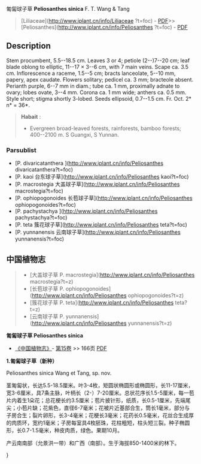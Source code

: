 匍匐球子草 **Peliosanthes sinica** F. T. Wang & Tang

> [Liliaceae](http://www.iplant.cn/info/Liliaceae ?t=foc) - [PDF](http://iplant.cn/foc/pdf/Liliaceae.pdf)>>[Peliosanthes](http://www.iplant.cn/info/Peliosanthes ?t=foc) - [PDF](http://www.iplant.cn/foc/pdf/Peliosanthes.pdf)

## Description

Stem procumbent, 5.5--18.5 cm. Leaves 3 or 4; petiole (2--)7--20 cm; leaf blade oblong to elliptic, 11--17 × 3--6 cm, with 7 main veins. Scape ca. 3.5 cm. Inflorescence a raceme, 1.5--5 cm; bracts lanceolate, 5--10 mm, papery, apex caudate. Flowers solitary; pedicel ca. 3 mm; bracteole absent. Perianth purple, 6--7 mm in diam.; tube ca. 1 mm, proximally adnate to ovary; lobes ovate, 3--4 mm. Corona ca. 1 mm wide; anthers ca. 0.5 mm. Style short; stigma shortly 3-lobed. Seeds ellipsoid, 0.7--1.5 cm. Fr. Oct. 2* n* = 36*.

> **Habait** : 
>* Evergreen broad-leaved forests, rainforests, bamboo forests; 400--2100 m. S Guangxi, S Yunnan.

### Parsublist

* [P.  divaricatanthera  ](http://www.iplant.cn/info/Peliosanthes divaricatanthera?t=foc)
* [P.  kaoi  台东球子草](http://www.iplant.cn/info/Peliosanthes kaoi?t=foc)
* [P.  macrostegia  大盖球子草](http://www.iplant.cn/info/Peliosanthes macrostegia?t=foc)
* [P.  ophiopogonoides  长苞球子草](http://www.iplant.cn/info/Peliosanthes ophiopogonoides?t=foc)
* [P.  pachystachya  ](http://www.iplant.cn/info/Peliosanthes pachystachya?t=foc)
* [P.  teta  簇花球子草](http://www.iplant.cn/info/Peliosanthes teta?t=foc)
* [P.  yunnanensis  云南球子草](http://www.iplant.cn/info/Peliosanthes yunnanensis?t=foc)

## 中国植物志

> * [大盖球子草  P.  macrostegia](http://www.iplant.cn/info/Peliosanthes macrostegia?t=z)
> * [长苞球子草  P.  ophiopogonoides](http://www.iplant.cn/info/Peliosanthes ophiopogonoides?t=z)
> * [簇花球子草  P.  teta](http://www.iplant.cn/info/Peliosanthes teta?t=z)
> * [云南球子草  P.  yunnanensis](http://www.iplant.cn/info/Peliosanthes yunnanensis?t=z)

**匍匐球子草 Peliosanthes sinica**

* [《中国植物志》](http://www.iplant.cn/frps)- [第15卷](http://www.iplant.cn/frps/vol/15) >> 166页 [PDF](http://www.iplant.cn/frps/pdf/15/166.pdf)

**1.匍匐球子草（新种）**

Peliosanthes sinica Wang et Tang, sp. nov.

茎匍匐状，长达5.5-18.5厘米。叶3-4枚，矩圆状椭圆形或椭圆形，长11-17厘米，宽3-6厘米，具7条主脉，叶柄长（2-）7-20厘米。总状花序长1.5-5厘米，每一苞片内着生1朵花；总花梗长约3.5厘米；苞片披针形，纸质，长0.5-1厘米，先端尾尖；小苞片缺；花紫色，直径6-7毫米；花被片近基部合生，筒长1毫米，部分与子房合生；裂片卵形，长3-4毫米；花梗长3毫米；花药长0.5毫米，花丝合生成厚的肉质环，宽约1毫米；子房每室具4枚胚珠，花柱粗短，柱头短三裂。种子椭圆形，长0.7-1.5毫米，种皮肉质，绿色。果期10月。

产云南南部（允景洪一带）和广西（南部）。生于海拔850-1400米的林下。

}